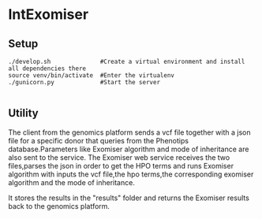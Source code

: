 # IntExomiser 

## Setup

```
./develop.sh              #Create a virtual environment and install all dependencies there
source venv/bin/activate  #Enter the virtualenv
./gunicorn.py             #Start the server


```

## Utility

The client from the genomics platform sends a vcf file together with a json file for a specific donor that queries from the Phenotips database.Parameters like Exomiser algorithm and mode of inheritance are also sent to the service.
The Exomiser web service receives the two files,parses the json in order to get the HPO terms and runs
Exomiser algorithm with inputs the vcf file,the hpo terms,the corresponding exomiser algorithm and the mode of inheritance. 

It stores the results in the "results" folder and returns the Exomiser results back to the genomics platform.

